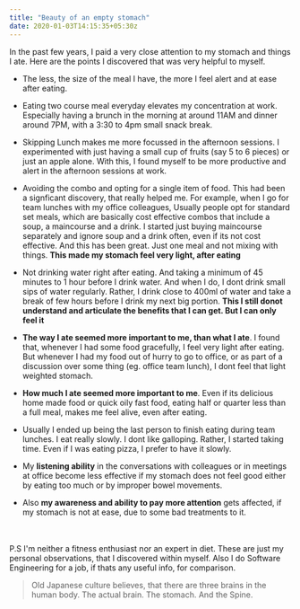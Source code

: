 ```yaml
---
title: "Beauty of an empty stomach"
date: 2020-01-03T14:15:35+05:30z
---
```


In the past few years, I paid a very close attention to my stomach and things I ate. Here are the points I discovered that was very helpful to myself. 


* The less, the size of the meal I have, the more I feel alert and at ease after eating. 

* Eating two course meal everyday elevates my concentration at work. Especially having a brunch in the morning at around 11AM and dinner around 7PM, with a 3:30 to 4pm small snack break. 

* Skipping Lunch makes me more focussed in the afternoon sessions. I experimented with just having a small cup of fruits (say 5 to 6 pieces) or just an apple alone. With this, I found myself to be more productive and alert in the afternoon sessions at work. 

* Avoiding the combo and opting for a single item of food. This had been a signficant discovery, that really helped me. For example, when I go for team lunches with my office colleagues, Usually people opt for standard set meals, which are basically cost effective combos that include a soup, a maincourse and a drink. I started just buying maincourse separately and ignore soup and a drink often, even if its not cost effective. And this has been great. Just one meal and not mixing with things. **This made my stomach feel very light, after eating**

* Not drinking water right after eating. And taking a minimum of 45 minutes to 1 hour before I drink water. And when I do, I dont drink small sips of water regularly. Rather, I drink close to 400ml of water and take a break of few hours before I drink my next big portion. **This I still donot understand and articulate the benefits that I can get. But I can only feel it** 

* **The way I ate seemed more important to me, than what I ate**. I found that, whenever I had some food gracefully, I feel very light after eating. But whenever I had my food out of hurry to go to office, or as part of a discussion over some thing (eg. office team lunch), I dont feel that light weighted stomach. 

* **How much I ate seemed more important to me**. Even if its delicious home made food or quick oily fast food, eating half or quarter less than a full meal, makes me feel alive, even after eating. 

* Usually I ended up being the last person to finish eating during team lunches. I eat really slowly. I dont like galloping. Rather, I started taking time. Even if I was eating pizza, I prefer to have it slowly. 

* My **listening ability** in the conversations with colleagues or in meetings at office become less effective if my stomach does not feel good either by eating too much or by improper bowel movements. 

* Also **my awareness and ability to pay more attention** gets affected, if my stomach is not at ease, due to some bad treatments to it.

\
\
P.S I'm neither a fitness enthusiast nor an expert in diet. These are just my personal observations, that I discovered within myself. Also I do Software Engineering for a job, if thats any useful info, for comparison. 

> Old Japanese culture believes, that there are three brains in the human body. The actual brain. The stomach. And the Spine. 

